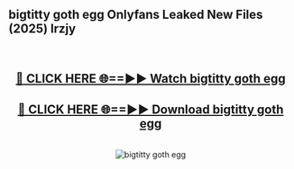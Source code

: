 <h2>bigtitty goth egg Onlyfans Leaked New Files (2025) lrzjy</h2>
<br>
<div align="center">
<h2><a href="https://mediafiles.top/bigtitty_goth_egg&ref=git" rel="nofollow">🔴 CLICK HERE 🌐==►► Watch bigtitty goth egg</a></h2>
<h2><a href="https://mediafiles.top/bigtitty_goth_egg&ref=git" rel="nofollow">🔴 CLICK HERE 🌐==►► Download bigtitty goth egg</a></h2>
<br>
<a href="https://mediafiles.top/bigtitty_goth_egg&ref=git" rel="nofollow" data-target="animated-image.originalLink"><img src="https://i.ibb.co.com/xMMVF88/686577567.gif" alt="bigtitty goth egg" style="max-width: 100%; display: inline-block;" data-target="animated-image.originalImage"></a>
</div>
<br>
<br>